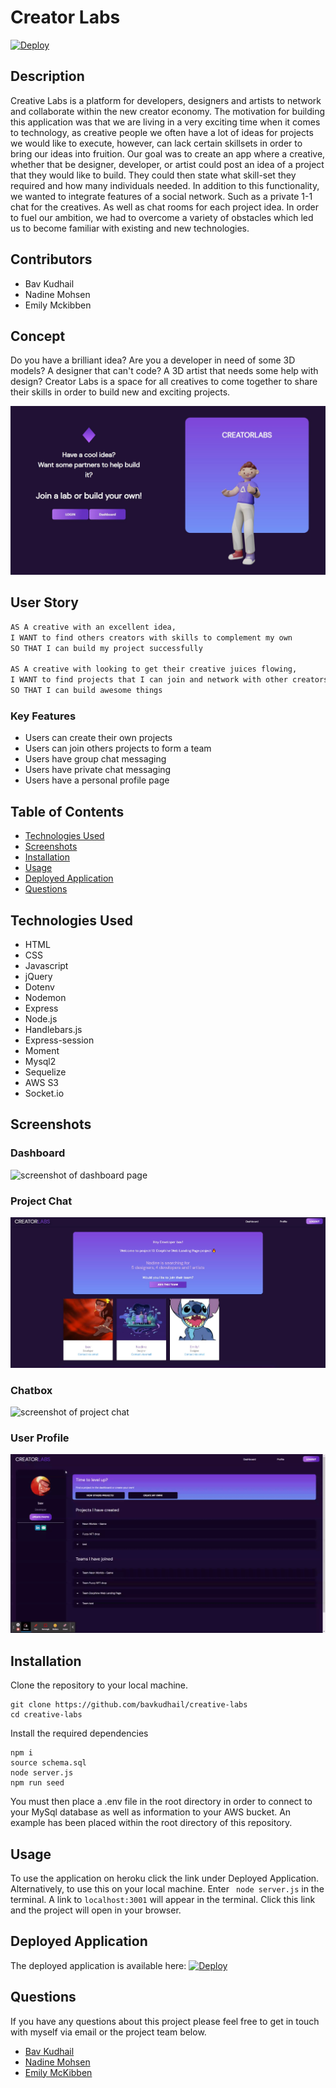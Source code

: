 # Creator Labs

[![Deploy](https://www.herokucdn.com/deploy/button.svg)](https://creativelabs-app.herokuapp.com/)

## Description

Creative Labs is a platform for developers, designers and artists to network and collaborate within the new creator economy. The motivation for building this application was that we are living in a very exciting time when it comes to technology, as creative people we often have a lot of ideas for projects we would like to execute, however, can lack certain skillsets in order to bring our ideas into fruition. Our goal was to create an app where a creative, whether that be designer, developer, or artist could post an idea of a project that they would like to build.
They could then state what skill-set they required and how many individuals needed. In addition to this functionality, we wanted to integrate features of a social network. Such as a private 1-1 chat for the creatives. As well as chat rooms for each project idea.
In order to fuel our ambition, we had to overcome a variety of obstacles which led us to become familiar with existing and new technologies.

## Contributors
* Bav Kudhail
* Nadine Mohsen
* Emily Mckibben

## Concept
Do you have a brilliant idea?
Are you a developer in need of some 3D models? A designer that can't code? A 3D artist that needs some help with design?
Creator Labs is a space for all creatives to come together to share their skills in order to build new and exciting projects.

![screenshot of landing page](/public/images/Landing.JPG)

## User Story
```md
AS A creative with an excellent idea,
I WANT to find others creators with skills to complement my own
SO THAT I can build my project successfully

AS A creative with looking to get their creative juices flowing,
I WANT to find projects that I can join and network with other creators
SO THAT I can build awesome things
```


### Key Features
* Users can create their own projects
* Users can join others projects to form a team
* Users have group chat messaging
* Users have private chat messaging
* Users have a personal profile page


## Table of Contents
- [Technologies Used](#technologies-used)
- [Screenshots](#screenshots)
- [Installation](#installation)
- [Usage](#usage)
- [Deployed Application](#deployed-application)
- [Questions](#questions)

## Technologies Used

- HTML
- CSS
- Javascript
- jQuery
- Dotenv
- Nodemon
- Express
- Node.js
- Handlebars.js
- Express-session
- Moment
- Mysql2
- Sequelize
- AWS S3
- Socket.io

## Screenshots

### Dashboard

![screenshot of dashboard page](/public/images/Dashboard-gif.gif)

### Project Chat

![screenshot of project page](/public/images/Project%20Page.JPG)

### Chatbox

![screenshot of project chat](/public/images/Chat.gif)

### User Profile

![screenshot of project chat](/public/images/Profile.gif)

## Installation

Clone the repository to your local machine.

```
git clone https://github.com/bavkudhail/creative-labs
cd creative-labs
```

Install the required dependencies

```
npm i
source schema.sql
node server.js
npm run seed
```

You must then place a .env file in the root directory in order to connect to your MySql database as well as information to your AWS bucket. An example has been placed within the root directory of this repository.

## Usage

To use the application on heroku click the link under Deployed Application.
Alternatively, to use this on your local machine. Enter ` node server.js` in the terminal. A link to `localhost:3001` will appear in the terminal. Click this link and the project will open in your browser.

## Deployed Application

The deployed application is available here:
[![Deploy](https://www.herokucdn.com/deploy/button.svg)](https://creativelabs-app.herokuapp.com/)

## Questions

If you have any questions about this project please feel free to get in touch with myself via email or the project team below.

- [Bav Kudhail](https://github.com/BavKudhail)
- [Nadine Mohsen](https://github.com/nadinemohsen)
- [Emily McKibben](https://github.com/empipio)
